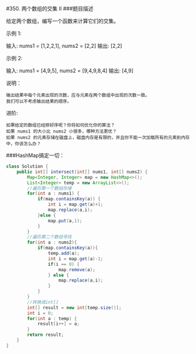 #350. 两个数组的交集 II
###题目描述

给定两个数组，编写一个函数来计算它们的交集。

示例 1:

输入: nums1 = [1,2,2,1], nums2 = [2,2]
输出: [2,2]

示例 2:

输入: nums1 = [4,9,5], nums2 = [9,4,9,8,4]
输出: [4,9]

说明：

    输出结果中每个元素出现的次数，应与元素在两个数组中出现的次数一致。
    我们可以不考虑输出结果的顺序。

进阶:

    如果给定的数组已经排好序呢？你将如何优化你的算法？
    如果 nums1 的大小比 nums2 小很多，哪种方法更优？
    如果 nums2 的元素存储在磁盘上，磁盘内存是有限的，并且你不能一次加载所有的元素到内存中，你该怎么办？


###HashMap搞定一切：
```java
class Solution {
    public int[] intersect(int[] nums1, int[] nums2) {
        Map<Integer, Integer> map = new HashMap<>();
        List<Integer> temp = new ArrayList<>();
        //遍历第一个数组存储
        for(int a : nums1) {
            if(map.containsKey(a)) {
                int i = map.get(a)+1;
                map.replace(a,i);
            }else {
                map.put(a,1);
            }
        }
        //遍历第二个数组寻找
        for(int a : nums2){
            if(map.containsKey(a)){
                temp.add(a);
                int i = map.get(a)-1;
                if(i == 0) {
                    map.remove(a);
                } else {
                    map.replace(a,i);
                }
            }
        }
        //转换成int[]
        int[] result = new int[temp.size()];
        int i = 0;
        for(int a : temp) {
            result[i++] = a;
        }
        return result;
    }
}
```

